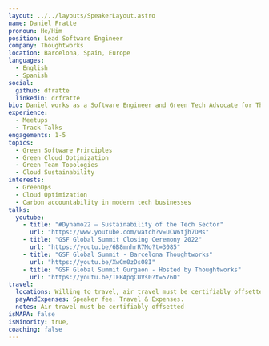 ```yaml
---
layout: ../../layouts/SpeakerLayout.astro
name: Daniel Fratte
pronoun: He/Him
position: Lead Software Engineer
company: Thoughtworks
location: Barcelona, Spain, Europe
languages:
  - English
  - Spanish
social:
  github: dfratte
  linkedin: drfratte
bio: Daniel works as a Software Engineer and Green Tech Advocate for Thoughtworks Europe. He has 10+ years of experience in the software industry and has worked across many clients and organizations in South America, North America, and Europe. Daniel has developed the profile of a generalist throughout the years by being exposed to high uncertainty environments and completely divergent industries and domains. Daniel believes that technology’s goal is to enhance human life, though not at the expense of the environment. Thus, he is passionate about building solutions that not only fulfil market needs and client requirements, but also abide by sustainability best practices. He advises and consults with clients and partners as a Green Tech analyst aiming to shift organizational mindsets and agendas into a more sustainable future.
experience:
  - Meetups
  - Track Talks
engagements: 1-5
topics:
  - Green Software Principles
  - Green Cloud Optimization
  - Green Team Topologies
  - Cloud Sustainability
interests:
  - GreenOps
  - Cloud Optimization
  - Carbon accountability in modern tech businesses
talks:
  youtube:
    - title: "#Dynamo22 – Sustainability of the Tech Sector"
      url: "https://www.youtube.com/watch?v=UCW6tjh7DMs"
    - title: "GSF Global Summit Closing Ceremony 2022"
      url: "https://youtu.be/6B8mnhrR7Mo?t=3085"
    - title: "GSF Global Summit - Barcelona Thoughtworks"
      url: "https://youtu.be/XwCm0zDsO8I"
    - title: "GSF Global Summit Gurgaon - Hosted by Thoughtworks"
      url: "https://youtu.be/TFBApqCUVs0?t=5760"
travel:
  locations: Willing to travel, air travel must be certifiably offsetted
  payAndExpenses: Speaker fee. Travel & Expenses.
  notes: Air travel must be certifiably offsetted
isMAPA: false
isMinority: true,
coaching: false
---
```

